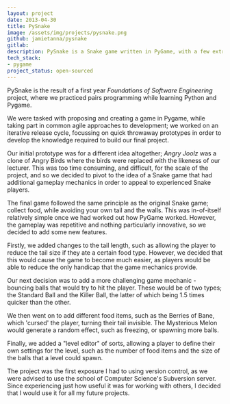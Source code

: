 ```yaml
---
layout: project
date: 2013-04-30
title: PySnake
image: /assets/img/projects/pysnake.png
github: jamietanna/pysnake
gitlab:
description: PySnake is a Snake game written in PyGame, with a few extra game mechanics to throw off the experienced.
tech_stack:
- pygame
project_status: open-sourced
---
```

PySnake is the result of a first year *Foundations of Software Engineering* project, where we practiced pairs programming while learning Python and Pygame.

We were tasked with proposing and creating a game in Pygame, while taking part in common agile approaches to development; we worked on an iterative release cycle, focussing on quick throwaway prototypes in order to develop the knowledge required to build our final project.

Our initial prototype was for a different idea altogether; *Angry Joolz* was a clone of Angry Birds where the birds were replaced with the likeness of our lecturer. This was too time consuming, and difficult, for the scale of the project, and so we decided to pivot to the idea of a Snake game that had additional gameplay mechanics in order to appeal to experienced Snake players.

The final game followed the same principle as the original Snake game; collect food, while avoiding your own tail and the walls. This was in-of-itself relatively simple once we had worked out how PyGame worked. However, the gameplay was repetitive and nothing particularly innovative, so we decided to add some new features.

Firstly, we added changes to the tail length, such as allowing the player to reduce the tail size if they ate a certain food type. However, we decided that this would cause the game to become much easier, as players would be able to reduce the only handicap that the game mechanics provide.

Our next decision was to add a more challenging game mechanic - bouncing balls that would try to hit the player. These would be of two types; the Standard Ball and the Killer Ball, the latter of which being 1.5 times quicker than the other.

We then went on to add different food items, such as the Berries of Bane, which 'cursed' the player, turning their tail invisible. The Mysterious Melon would generate a random effect, such as freezing, or spawning more balls.

Finally, we added a "level editor" of sorts, allowing a player to define their own settings for the level, such as the number of food items and the size of the balls that a level could spawn.

The project was the first exposure I had to using version control, as we were advised to use the school of Computer Science's Subversion server. Since experiencing just how useful it was for working with others, I decided that I would use it for all my future projects.
